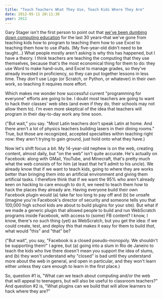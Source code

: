 ```yaml
---
title: "Teach Teachers What They Use, Teach Kids Where They Are"
date: 2012-05-11 20:11:38
year: 2012
---
```

<p>Gary Stager isn't the first person to point out that <a href="http://stager.tv/blog/?p=2691">we've been dumbing down computing education</a> for the last 30 years–that we've gone from teaching kids how to program to teaching them how to use Excel to teaching them how to use iPads.  (My five-year-old didn't need to be taught…)  What people mostly aren't asking is why this has happened, but I have a theory.  I think teachers are teaching the computing that they use themselves, because that's the most economical thing for them to do: they use Word to make hand-outs, and Excel to manage grades, so they've already invested in proficiency, so they can put together lessons in less time.  They <em>don't</em> use Logo (or Scratch, or Python, or whatever) in their own work, so teaching it requires more effort.</p>

<p>Which makes me wonder how successful current "programming for everyone" efforts are going to be. I doubt most teachers are going to want to hack their classes' web sites (and even if they do, their schools may not allow them to).  I'm even more skeptical of the idea that teachers will program in their day-to-day work any time soon.</p>

<p>("But wait," you say. "Most Latin teachers don't speak Latin at home. And there aren't a lot of physics teachers building lasers in their dining rooms." True, but those are recognized, accepted specialties within teaching right now: they aren't trying to gain ground, just hold onto what they have.)</p>

<p>Now let's shift focus a bit. My 14-year-old nephew is on the web, creating content, almost daily, but "on the web" isn't quite accurate. He's actually on Facebook: along with GMail, YouTube, and Minecraft, that's pretty much what the web consists of for him (at least that he'll admit to his uncle). We already know that if we want to teach kids, going to where they are works better than bringing them into an artificial environment and giving them artificial tasks. I therefore think that if we want the 95% who aren't already keen on hacking to care enough to do it, we need to teach them how to hack the places they already are. Having everyone build their own Facebook plugin would (a) take far too long to pay off and (b) be unsafe (imagine you're Facebook's director of security and someone tells you that 100,000 high school kids are about to build plugins for your site).  But what if we made a generic plugin that allowed people to build and run WebScratch programs inside Facebook, with access to (some) FB content?  I know, I know, there's no such thing (yet) as WebScratch, but you get the idea: if we could create, test, and deploy <em>this</em> that makes it easy for them to build <em>that</em>, what would "this" and "that" be?</p>

<p>("But wait", you say, "Facebook is a closed pseudo-monopoly. We shouldn't be supporting them!" I agree, but (a) going into a slum in Rio de Janeiro to teach the kids who live there doesn't mean you support the idea of slums, and (b) they won't understand why "closed" is bad until they understand more about the web in general, and open in particular, and they won't learn either unless they care enough to learn in the first place.)</p>

<p>So, question #1 is, "What can we teach about computing and/or the web that will appeal to teenagers, but will also be useful to classroom teachers?"  And question #2 is, "What plugins can we build that will allow learners to hack where they are?"</p>
